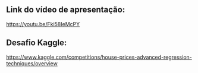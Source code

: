## Link do vídeo de apresentação:
https://youtu.be/Fki58IeMcPY

## Desafio Kaggle:
https://www.kaggle.com/competitions/house-prices-advanced-regression-techniques/overview
